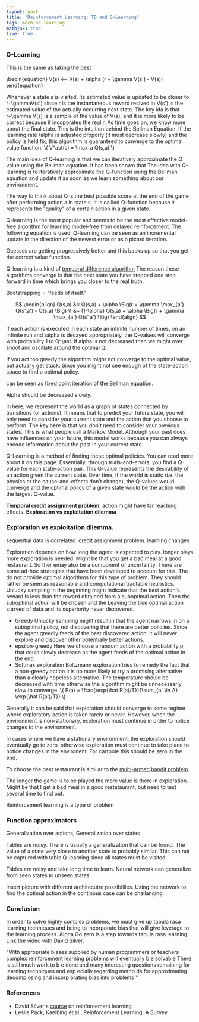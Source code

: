 ```yaml
---
layout: post
title: "Reinforcement Learning: TD and Q-Learning"
tags: machine-learning
mathjax: true
live: true
---
```


### Q-Learning

This is the same as taking the best

\begin{equation}
V(s) <-- V(s) + \alpha (r + \gamma V(s') - V(s))
\end{equation}

Whenever a state s is visited, its estimated value is updated to be closer to r+\gammaV(s') since r is the instantaneous reward recived in V(s') is the estimated value of the actually occurring next state. The key ida is that r+\gamma V(s) is a sample of the value of V(s), and it is more likely to be correct because it incoporates the real r. As time goes on, we know more about the final state. This is the intuition behind the Bellman Equation. If the learning rate \alpha is adjusted proporly (it must decrease slowly) and the policy is held fix, this algorithm is guaranteed to converge to the optimal value function.  \\( V^ast(s) = \max_a Q(s,a) \\)

The main idea of Q-learning is that we can iteratively approximate the Q value using the Bellman equation.
It has been shown that
The idea with Q-learning is to iteratively approximate the Q-function using the Bellman equation and update it as soon as we learn something about our environment.

The way to think about Q is the best possible score at the end of the game after performing action a in state s. It is callled Q-function because it represents the "quality" of a certain action in a given state.  

Q-learning is the most popular and seems to be the most effective model-free algorithm for learning model-free from delayed reinforcement.
The following equation is used:
Q-learning can be seen as an incremental update in the direction of the newest error or as a picard iteration.

Guesses are getting progressively better and this backs up so that you get the correct value function.

Q-learning is a kind of [temporal difference algorithm](https://en.wikipedia.org/wiki/Temporal_difference_learning)
The reason these algorithms converge is that the next state you have stepped one step forward in time which brings you closer to the real truth.

Bootstrapping = "feeds of itself."

<p align="center">
$$
\begin{align}
Q(s,a) &= Q(s,a) + \alpha \Big(r + \gamma \max_{a'} Q(s',a') - Q(s,a) \Big) \\
       &= (1-\alpha) Q(s,a) + \alpha \Big(r + \gamma \max_{a'} Q(s',a') \Big)
\end{align}
$$
</p>

if each action is executed in each state an infinite number of times, on an infinite run and \alpha is decayed appropriately, the Q-values will converge with probability 1 to Q^\ast. If alpha is not decreased then we might over shoot and oscillate around the optimal Q.

If you act too greedy the algorithm might not converge to the optimal value, but actually get stuck. Since you might not see enough of the state-action space to find a optimal policy.

can be seen as fixed point iteration of the Bellman equation.


Alpha should be decreased slowly.

In here, we represent the world as a graph of states connected by transitions (or actions). It means that to predict your future state, you will only need to consider your current state and the action that you choose to perform. The key here is that you don’t need to consider your previous states. This is what people call a Markov Model. Although your past does have influences on your future, this model works because you can always encode information about the past in your current state.

Q-Learning is a method of finding these optimal policies. You can read more about it on this page. Essentially, through trials-and-errors, you find a Q-value for each state-action pair. This Q-value represents the desirability of an action given the current state. Over time, if the world is static (i.e. the physics or the cause-and-effects don’t change), the Q-values would converge and the optimal policy of a given state would be the action with the largest Q-value.

**Temporal credit assignment problem**, action might have far reaching effects.
**Exploration vs exploitation dilemma**
### Exploration vs exploitation dilemma.
sequential data is correlated.
credit assignment problem.
learning changes

Exploration depends on how long the agent is expected to play. longer plays more exploration is needed. Might be that you get a bad meal at a good restaurant. So ther emay also be a component of uncertainty. There are some ad-hoc strategies that have been developed to account for this. The do not provide optimal algorithms for this type of problem. They should rather be seen as reasonable and computational tractable heuristics.
Unlucky sampling in the beginning might indicate that the best action's reward is less than the reward obtained from a suboptimal action. Then the suboptimal action will be chosen and the Leaving the true optimal  action starved of data and its superiority never discovered.

* Greedy
Unlucky sampling might result in that the agent narrows in on a suboptimal policy, not discovering that there are better policiies. Since the agent greedly feeds of the best discovered action, it will never explore and discover other potentially better actions.
* epsilon-greedy
Here we choose a random action with a probability p, that could slowly decrease as the agent feeds of the optimal action in the end.
* Softmax exploration
Boltzmann exploration tries to remedy the fact that a non-greedy action it is no more likely to try a promising alternative than a clearly hopeless alternative. The temperature should be decreased with time otherwise the algorithm might be unnecessarly slow to converge.
\\( P(a) = \frac{\exp{\hat R(a)/T}}{\sum_{a' \in A} \exp{\hat R(a')/T}} \\)  

Generally it can be said that exploration should converge to some regime where exploratory action is taken rarely or never. However, when the environment is non-stationary, exploration must continue in order to notice changes to the environment.  

In cases where we have a stationary environment, the exploration should eventually go to zero, otherwise exploration must continue to take place to notice changes in the environent. For cartpole this should be zero in the end.

To choose the best restaurant is similar to the [multi-armed bandit problem](https://en.wikipedia.org/wiki/Multi-armed_bandit).

The longer the game is to be played the more value is there in exploration. Might be that I get a bad meal in a good restataurant, but need to test several time to find out.


Reinforcement learning is a type of problem

### Function approximators
Generalization over actions,
Generalization over states

Tables are noisy. There is usually a generalization that can be found. The value of a state very close to another state is probably similar. This can not be captured with table Q-learning since all states must be visited.

Tables are noisy and take long time to learn. Neural network can generalize from seen states to unseen states.

Insert picture with different architecutre possibiliies.
Using the network to find the optimal action in the continous case can be challanging.


### Conclusion
In order to solve highly complex problems, we must give up tabula rasa learning techniques and being to incorporate bias that will give leverage to the learning process. Alpha Go zero is a step towards tabula rasa learning. Link the video with David Silver.

"With appropriate biases  supplied by human programmers or teachers  complex reinforcement  learning problems will eventually b e solvable  There is still much work to b e done and many interesting questions remaining for learning techniques and esp ecially regarding metho ds for approximating  decomp osing  and incorp orating bias into problems
"
### References
* David Silver's [course](http://www0.cs.ucl.ac.uk/staff/d.silver/web/Teaching.html) on reinforcement learning
* Leslie Pack, Kaelbing et al., Reinforcement Learning: A Survey
